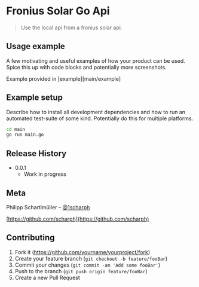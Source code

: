 # Fronius Solar Go Api
> Use the local api from a fronius solar api.




## Usage example

A few motivating and useful examples of how your product can be used. Spice this up with code blocks and potentially more screenshots.

Example provided in [example][main/example]

## Example setup

Describe how to install all development dependencies and how to run an automated test-suite of some kind. Potentially do this for multiple platforms.

```sh
cd main
go run main.go
```

## Release History

* 0.0.1
    * Work in progress

## Meta

Philipp Schartlmüller – [@1scharph](https://twitter.com/1scharph)

[https://github.com/scharph](https://github.com/scharph)

## Contributing

1. Fork it (<https://github.com/yourname/yourproject/fork>)
2. Create your feature branch (`git checkout -b feature/fooBar`)
3. Commit your changes (`git commit -am 'Add some fooBar'`)
4. Push to the branch (`git push origin feature/fooBar`)
5. Create a new Pull Request

